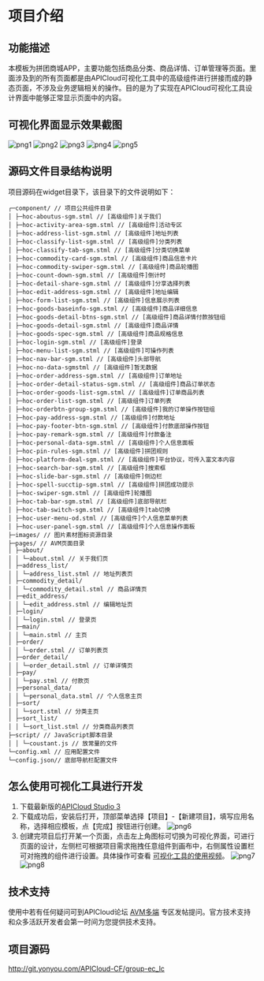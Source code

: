 # 项目介绍

## 功能描述
本模板为拼团商城APP，主要功能包括商品分类、商品详情、订单管理等页面。里面涉及到的所有页面都是由APICloud可视化工具中的高级组件进行拼接而成的静态页面，不涉及业务逻辑相关的操作。目的是为了实现在APICloud可视化工具设计界面中能够正常显示页面中的内容。

## 可视化界面显示效果截图
![png1](http://ae8b3ee28597856d3283.qiniucdn.apicloud-system.com/apicloud/758d273b01c415828226993f445f6404.png)
![png2](http://ae8b3ee28597856d3283.qiniucdn.apicloud-system.com/apicloud/f03172139f25afac4cca06d83d320d9f.png)
![png3](http://ae8b3ee28597856d3283.qiniucdn.apicloud-system.com/apicloud/0270de10a8da8c8702f4c0ead19931fd.png)
![png4](http://ae8b3ee28597856d3283.qiniucdn.apicloud-system.com/apicloud/f40b74748e6aae4bbf6bc58694d6e6cb.png)
![png5](http://ae8b3ee28597856d3283.qiniucdn.apicloud-system.com/apicloud/f40b74748e6aae4bbf6bc58694d6e6cb.png)

## 源码文件目录结构说明
项目源码在widget目录下，该目录下的文件说明如下：

```
┌─component/ // 项目公共组件目录 
│ ├─hoc-aboutus-sgm.stml // [高级组件]关于我们
│ ├─hoc-activity-area-sgm.stml // [高级组件]活动专区
│ ├─hoc-address-list-sgm.stml // [高级组件]地址列表
│ ├─hoc-classify-list-sgm.stml // [高级组件]分类列表
│ ├─hoc-classify-tab-sgm.stml // [高级组件]分类切换菜单 
│ ├─hoc-commodity-card-sgm.stml // [高级组件]商品信息卡片
│ ├─hoc-commodity-swiper-sgm.stml // [高级组件]商品轮播图
│ ├─hoc-count-down-sgm.stml // [高级组件]倒计时
│ ├─hoc-detail-share-sgm.stml // [高级组件]分享选择列表
│ ├─hoc-edit-address-sgm.stml // [高级组件]地址编辑
│ ├─hoc-form-list-sgm.stml // [高级组件]信息展示列表
│ ├─hoc-goods-baseinfo-sgm.stml // [高级组件]商品详细信息
│ ├─hoc-goods-detail-btns-sgm.stml // [高级组件]商品详情付款按钮组
│ ├─hoc-goods-detail-sgm.stml // [高级组件]商品详情
│ ├─hoc-goods-spec-sgm.stml // [高级组件]商品规格信息
│ ├─hoc-login-sgm.stml // [高级组件]登录
│ ├─hoc-menu-list-sgm.stml // [高级组件]可操作列表
│ ├─hoc-nav-bar-sgm.stml // [高级组件]头部导航
│ ├─hoc-no-data-sgmstml // [高级组件]暂无数据
│ ├─hoc-order-address-sgm.stml // [高级组件]订单地址
│ ├─hoc-order-detail-status-sgm.stml // [高级组件]商品订单状态
│ ├─hoc-order-goods-list-sgm.stml // [高级组件]订单商品列表
│ ├─hoc-order-list-sgm.stml // [高级组件]订单列表
│ ├─hoc-orderbtn-group-sgm.stml // [高级组件]我的订单操作按钮组
│ ├─hoc-pay-address-sgm.stml // [高级组件]付款地址
│ ├─hoc-pay-footer-btn-sgm.stml // [高级组件]付款底部操作按钮
│ ├─hoc-pay-remark-sgm.stml // [高级组件]付款备注
│ ├─hoc-personal-data-sgm.stml // [高级组件]个人信息面板
│ ├─hoc-pin-rules-sgm.stml // [高级组件]拼团规则
│ ├─hoc-platform-deal-sgm.stml // [高级组件]平台协议，可传入富文本内容
│ ├─hoc-search-bar-sgm.stml // [高级组件]搜索框
│ ├─hoc-slide-bar-sgm.stml // [高级组件]侧边栏
│ ├─hoc-spell-succtip-sgm.stml // [高级组件]拼团成功提示
│ ├─hoc-swiper-sgm.stml // [高级组件]轮播图
│ ├─hoc-tab-bar-sgm.stml // [高级组件]底部导航栏
│ ├─hoc-tab-switch-sgm.stml // [高级组件]tab切换
│ ├─hoc-user-menu-od.stml // [高级组件]个人信息菜单列表
│ ├─hoc-user-panel-sgm.stml // [高级组件]个人信息操作面板
├─images/ // 图片素材图标资源目录 
├─pages/ // AVM页面目录 
│ ├─about/ 
│ │ └─about.stml // 关于我们页 
│ ├─address_list/ 
│ │ └─address_list.stml // 地址列表页 
│ ├─commodity_detail/ 
│ │ └─commodity_detail.stml // 商品详情页 
│ ├─edit_address/ 
│ │ └─edit_address.stml // 编辑地址页 
│ ├─login/ 
│ │ └─login.stml // 登录页 
│ ├─main/ 
│ │ └─main.stml // 主页 
│ ├─order/ 
│ │ └─order.stml // 订单列表页 
│ ├─order_detail/ 
│ │ └─order_detail.stml // 订单详情页 
│ ├─pay/ 
│ │ └─pay.stml // 付款页 
│ ├─personal_data/ 
│ │ └─personal_data.stml // 个人信息主页 
│ ├─sort/ 
│ │ └─sort.stml // 分类主页 
│ ├─sort_list/ 
│ │ └─sort_list.stml // 分类商品列表页 
├─script/ // JavaScript脚本目录 
│ │ └─coustant.js // 放常量的文件 
└─config.xml // 应用配置文件
└─config.json// 底部导航栏配置文件
```
## 怎么使用可视化工具进行开发
1. 下载最新版的[APICloud Studio 3](https://www.apicloud.com/studio3#downloadBtn)
2. 下载成功后，安装后打开，顶部菜单选择【项目】-【新建项目】，填写应用名称，选择相应模板，点【完成】按钮进行创建。
![png6](http://ae8b3ee28597856d3283.qiniucdn.apicloud-system.com/apicloud/5ca67ec0d0af2caae978e0763cdd81f4.png)
3. 创建完项目后打开某一个页面，点击左上角图标可切换为可视化界面，可进行页面的设计，左侧栏可根据项目需求拖拽任意组件到画布中，右侧属性设置栏可对拖拽的组件进行设置。具体操作可查看 [可视化工具的使用视频](https://www.apicloud.com/video_play/20_1825)。
![png7](http://ae8b3ee28597856d3283.qiniucdn.apicloud-system.com/apicloud/ad9a8bc01a3b69393052711af94739c2.png)
![png8](http://ae8b3ee28597856d3283.qiniucdn.apicloud-system.com/apicloud/ec850d72de638cb572c0eb7640ea0347.png)

## 技术支持
使用中若有任何疑问可到APICloud论坛 [AVM多端](https://developer.yonyou.com/forum-71-1.html) 专区发帖提问。官方技术支持和众多活跃开发者会第一时间为您提供技术支持。


## 项目源码
http://git.yonyou.com/APICloud-CF/group-ec_lc


